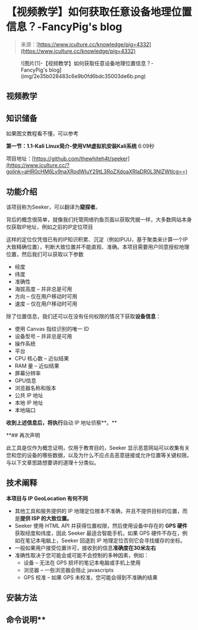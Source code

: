 <!--yml
category: 社会工程
date: 2022-11-10 10:29:21
-->

# 【视频教学】如何获取任意设备地理位置信息？-FancyPig's blog

> 来源：[https://www.iculture.cc/knowledge/pig=4332](https://www.iculture.cc/knowledge/pig=4332)

<figure class="wp-block-image size-full">![图片[1]-【视频教学】如何获取任意设备地理位置信息？-FancyPig's blog](img/2e35b028483c6e9b0fd6bdc35003de6b.png)</figure>

## 视频教学

## 知识储备

如果图文教程看不懂，可以参考

**第一节：1.1-Kali Linux简介-使用VM虚拟机安装Kali系统** 6:09秒

项目地址：[https://github.com/thewhiteh4t/seeker](https://www.iculture.cc/?golink=aHR0cHM6Ly9naXRodWIuY29tL3RoZXdoaXRlaDR0L3NlZWtlcg==)

## 功能介绍

该项目称为Seeker，可以翻译为**窥探者**。

背后的概念很简单，就像我们托管网络钓鱼页面以获取凭据一样，大多数网站本身仅获取IP地址，例如之前的IP定位项目

这样的定位仅凭借已有的IP知识积累、沉淀（例如IPUU，基于聚类来计算一个IP大致精确位置），判断大致位置并不能直观、准确。本项目需要用户同意授权地理位置，然后我们可以获取以下参数

*   经度
*   纬度
*   准确性
*   海拔高度 – 并非总是可用
*   方向 – 仅在用户移动时可用
*   速度 – 仅在用户移动时可用

除了位置信息，我们还可以在没有任何权限的情况下获取**设备信息**：

*   使用 Canvas 指纹识别的唯一 ID
*   设备型号 – 并非总是可用
*   操作系统
*   平台
*   CPU 核心数 – 近似结果
*   RAM 量 – 近似结果
*   屏幕分辨率
*   GPU信息
*   浏览器名称和版本
*   公共 IP 地址
*   本地 IP 地址
*   本地端口

**收到上述信息后，将执行**自动 IP 地址侦察**。**

 **## 再次声明

此工具是仅作为概念证明，仅用于教育目的，Seeker 显示恶意网站可以收集有关您和您的设备的哪些数据，以及为什么不应点击恶意链接或允许位置等关键权限。与以下文章思路想要讲的道理十分类似。

## 技术阐释

**本项目与 IP GeoLocation 有何不同**

*   其他工具和服务提供的 IP 地理定位根本不准确，并且不提供目标的位置，而是**提供 ISP 的大致位置。**
*   Seeker 使用 HTML API 并获得位置权限，然后使用设备中存在的 **GPS 硬件**获取经度和纬度，因此 Seeker 最适合智能手机，如果 GPS 硬件不存在，例如在笔记本电脑上，Seeker 回退到 IP 地理定位否则它会寻找缓存的坐标。
*   一般如果用户接受位置许可，接收到的信息**准确度在30米左右**
*   准确性取决于您可能会或可能不会控制的多种因素，例如：
    *   设备 – 无法在 GPS 损坏的笔记本电脑或手机上使用
    *   浏览器 – 一些浏览器会阻止 javascripts
    *   GPS 校准 – 如果 GPS 未校准，您可能会得到不准确的结果

## 安装方法

## 命令说明**